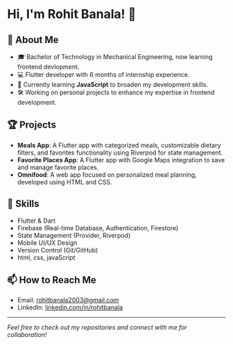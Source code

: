 # Hi, I'm Rohit Banala! 👋

## 🚀 About Me
- 🎓 Bachelor of Technology in Mechanical Engineering, now learning frontend devlopment.
- 💻 Flutter developer with 6 months of internship experience.
- 🌱 Currently learning **JavaScript** to broaden my development skills.
- 🛠️ Working on personal projects to enhance my expertise in frontend development.

## 🏆 Projects
- **Meals App**: A Flutter app with categorized meals, customizable dietary filters, and favorites functionality using Riverpod for state management.
- **Favorite Places App**: A Flutter app with Google Maps integration to save and manage favorite places.
- **Omnifood**: A web app focused on personalized meal planning, developed using HTML and CSS.

## 🌟 Skills
- Flutter & Dart
- Firebase (Real-time Database, Authentication, Firestore)
- State Management (Provider, Riverpod)
- Mobile UI/UX Design
- Version Control (Git/GitHub)
- html, css, javaScript

## 📫 How to Reach Me
- Email: [rohitbanala2003@gmail.com](mailto:rohitbanala2003@gmail.com)
- LinkedIn: [linkedin.com/in/rohitbanala](https://linkedin.com/in/rohitbanala)


---

*Feel free to check out my repositories and connect with me for collaboration!*

<!---
Rohitbanala/Rohitbanala is a ✨ special ✨ repository because its `README.md` (this file) appears on your GitHub profile.
You can click the Preview link to take a look at your changes.
--->
